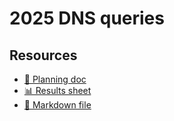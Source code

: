 # 2025 DNS queries

<!--
  This directory contains all of the 2025 DNS chapter queries.

  Each query should have a corresponding `metric_name.sql` file.
  Note that readers are linked to this directory, so try to make the SQL file names descriptive for easy browsing.

  Analysts: if helpful, you can use this README to give additional info about the queries.
-->

## Resources

- [📄 Planning doc][~google-doc]
- [📊 Results sheet][~google-sheets]
- [📝 Markdown file][~chapter-markdown]

[~google-doc]: https://docs.google.com/document/d/1C-G_bAZWTFY-20O_VmzukGHXZRWpYf_NvnCeUhPQSoE
[~google-sheets]: https://docs.google.com/spreadsheets/d/1l6Lilc_CPnhaoSF20rryIbtSA9QDH8MP-qj8BSRDUf0/edit
[~chapter-markdown]: https://github.com/HTTPArchive/almanac.httparchive.org/tree/main/src/content/en/2025/ecommerce.md
